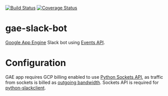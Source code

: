 [![Build Status](https://travis-ci.org/marcin-kolda/gae-slack-bot.svg?branch=master)](https://travis-ci.org/marcin-kolda/gae-slack-bot)
[![Coverage Status](https://coveralls.io/repos/github/marcin-kolda/gae-slack-bot/badge.svg?branch=master)](https://coveralls.io/github/marcin-kolda/gae-slack-bot?branch=master)
# gae-slack-bot
[Google App Engine](https://cloud.google.com/appengine/) Slack bot using [Events API](https://api.slack.com/events-api).



# Configuration

GAE app requires GCP billing enabled to use [Python Sockets API](https://cloud.google.com/appengine/docs/standard/python/sockets/),
as traffic from sockets is billed as [outgoing bandwidth](https://cloud.google.com/appengine/docs/pricing#Billable_Resource_Unit_Costs).
Sockets API is required for [python-slackclient](https://github.com/slackapi/python-slackclient).